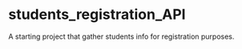 # students_registration_API
A starting project that gather students info for registration purposes.

